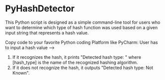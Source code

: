 # PyHashDetector
This Python script is designed as a simple command-line tool for users who want to determine which type of hash function was used based on a given input string that represents a hash value.

Copy code to your favorite Python coding Platform like PyCharm:
User has to input a hash value --> 
  1. If it recognizes the hash, it prints "Detected hash type: " where [hash_type] is the name of the recognized hashing algorithm.
  2. If it does not recognize the hash, it outputs "Detected hash type:  Not Known".
